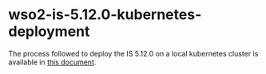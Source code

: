 # wso2-is-5.12.0-kubernetes-deployment

The process followed to deploy the IS 5.12.0 on a local kubernetes cluster is available in [this document](https://docs.google.com/document/d/1NXVc78JeJ-CcUxumxZzlMz5ITmMPX5JidhzuGt0g_gc).
